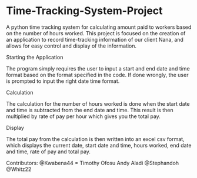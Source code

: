 # Time-Tracking-System-Project
A python time tracking system for calculating amount paid to workers based on the number of hours worked. This project is focused on the creation of an application to record time-tracking information of our client Nana, and allows for easy control and display of the information.

Starting the Application

The program simply requires the user to input a start and end date and time format based on the format specified in the code.  If done wrongly, the user is prompted to input the right date time format. 

Calculation

The calculation for the number of hours worked is done when the start date and time is subtracted from the end date and time. This result is then multiplied by rate of pay per hour which gives you the total pay.

Display

The total pay from the calculation is then written into an excel csv format, which displays the current date, start date and time, hours worked, end date and time, rate of pay and total pay. 

Contributors:
@Kwabena44 = Timothy Ofosu
Andy Aladi
@Stephandoh
@Whitz22

